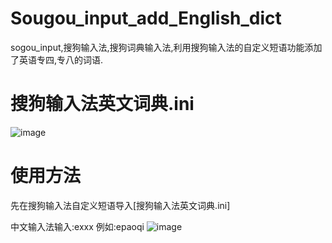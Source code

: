 # Sougou_input_add_English_dict
sogou_input,搜狗输入法,搜狗词典输入法,利用搜狗输入法的自定义短语功能添加了英语专四,专八的词语.
# 搜狗输入法英文词典.ini
![image](https://user-images.githubusercontent.com/62323046/143666018-f2a1bcff-1b71-46f3-b74f-4fefda6d4f84.png)
# 使用方法
先在搜狗输入法自定义短语导入[搜狗输入法英文词典.ini]

中文输入法输入:exxx
例如:epaoqi
![image](https://user-images.githubusercontent.com/62323046/143666042-30aeda77-7b92-4952-a1d7-ea0a50445b0e.png)
